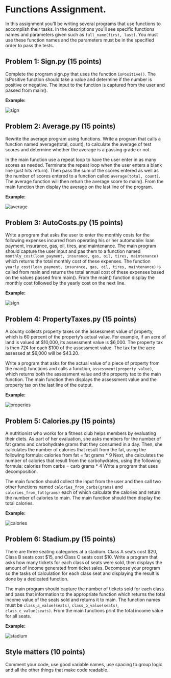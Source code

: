 # Functions Assignment.  

In this assignment  you'll be writing several programs that use functions to accomplish their  tasks.   In the descriptions you'll see specific functions names and parameters  given such as `full_name(first, last)`.   You must use these function names and the parameters must be in the specified order to pass the tests. 

## Problem 1: Sign.py (15 points)

Complete the program sign.py that uses the function `isPositive()`. The IsPositive function should take a value and determine if the number is positive or negative. The input to the function is captured from the user and passed from main(). 

**Example:**

![sign](images/sign.png)

## Problem 2: Average.py (15 points)

Rewrite the average program using functions. Write a program that calls a function named average(total, count), to calculate the average of test scores and determine whether the average is a passing grade or not. 

In the main function use a repeat loop to have the user enter in as many scores as needed.  Terminate the repeat loop when the user enters a blank line (just hits return).  Then pass the sum of the scores entered as well as the number of scores entered to a function called `average(total, count)`.  The average function will then return the average score to main().  From the main function then display the average on the last line of the program. 

**Example:**

![average](images/average.png)

## Problem 3: AutoCosts.py (15 points)

Write a program that asks the user to enter the monthly costs for the following expenses incurred from operating his or her automobile: loan payment, insurance, gas, oil, tires, and maintenance. The main program should capture the user input and pas them to a function named  `monthly_cost(loan_payment, insurance, gas, oil, tires, maintenance)` which returns the total monthly cost of these expenses. The function `yearly_cost(loan_payment, insurance, gas, oil, tires, maintenance)` is called from main and returns the total annual cost of these expenses based on the values passed from main().  From the main() function display the monthly cost followed by the yearly cost on the next line. 

**Example:**

![sign](images/auto.png)

## Problem 4: PropertyTaxes.py (15 points)

A county collects property taxes on the assessment value of property, which is 60 percent of the property’s actual value. For example, if an acre of land is valued at $10,000, its assessment value is $6,000. The property tax is then 72¢ for each $100 of the assessment value. The tax for the acre assessed at $6,000 will be $43.20. 

Write a program that asks for the actual value of a piece of property from the main() functions and calls a function, `assessment(property_value)`, which returns both the assessment value and the property tax to the main function. The main function then displays the assessment value and the property tax on the last line of the output. 

**Example:**

![properies](images/properties.png)

## Problem 5: Calories.py (15 points)

 A nutritionist who works for a fitness club helps members by evaluating their diets. As part of her evaluation, she asks members for the number of fat grams and carbohydrate grams that they consumed in a day. Then, she calculates the number of calories that result from the fat, using the following formula: calories from fat = fat grams * 9 Next, she calculates the number of calories that result from the carbohydrates, using the following formula: calories from carbs = carb grams * 4 Write a program that uses decomposition.

The main function should collect the input from the user and then call two other functions named `calories_from_carbs(grams)` and `calories_from_fat(grams)` each of which calculate the calories and return the number of calories to main.  The main function should then display the total calories.

**Example:**

![calories](images/calories.png)

## Problem 6: Stadium.py (15 points)

There are three seating categories at a stadium. Class A seats cost $20, Class B seats cost $15, and Class C seats cost $10. Write a program that asks how many tickets for each class of seats were sold, then displays the amount of income generated from ticket sales. Decompose your program so the tasks of calculation for each class seat and displaying the result is done by a dedicated function. 

The main program should capture the number of tickets sold for each class and pass that information to the appropriate function which returns the total income value of the seats sold and returns it to main.  The function names must be `class_a_value(seats)`, `class_b_value(seats)`, `class_c_value(seats)`. From the main functions print the total income value for all seats. 

**Example:**

![stadium](images/stadium.png)

## Style matters (10 points)
Comment your code, use good variable names, use spacing to group logic and all the other things that make code readable.